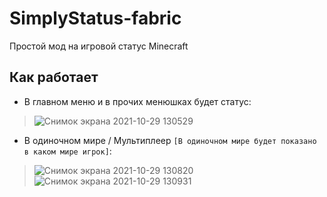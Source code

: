 # SimplyStatus-fabric
Простой мод на игровой статус Minecraft
## Как работает
* В главном меню и в прочих менюшках будет статус:
> ![Снимок экрана 2021-10-29 130529](https://user-images.githubusercontent.com/86980879/139416820-2de12e39-924d-46e6-87f5-2e063c7fa993.png)
* В одиночном мире / Мультиплеер `[В одиночном мире будет показано в каком мире игрок]`:
> ![Снимок экрана 2021-10-29 130820](https://user-images.githubusercontent.com/86980879/139417200-cebb6e3a-f20e-4710-9432-d0c736d3b448.png) ![Снимок экрана 2021-10-29 130931](https://user-images.githubusercontent.com/86980879/139417324-6bca5982-317c-41b2-80b5-a27ccfa8ecfb.png)
